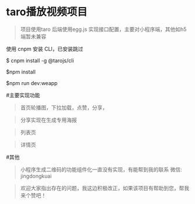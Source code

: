 # taro播放视频项目

> 项目使用taro 后端使用egg.js 实现接口配置，主要对小程序端，其他如h5端暂未兼容


使用 cnpm 安装 CLI，已安装跳过 

$ cnpm install -g @tarojs/cli

$npm install

$npm run dev:weapp


#主要实现功能

> 首页轮播图，下拉加载，点赞，分享，

> 分享实现在生成专用海报

> 列表页

> 详情页

#其他

> 小程序生成二维码的功能组件化一直没有实现，有能帮到我的联系 微信: jingdongkuai

> 欢迎大家指出存在的问题，我这边积极改正，如果该项目有帮助到您，帮我来个赞吧！
